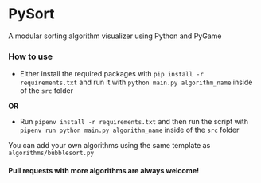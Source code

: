 # PySort
A modular sorting algorithm visualizer using Python and PyGame

### How to use
* Either install the required packages with `pip install -r requirements.txt` and run it with
`python main.py algorithm_name` inside of the `src` folder

**OR**

* Run `pipenv install -r requirements.txt` and then run the script with
`pipenv run python main.py algorithm_name` inside of the `src` folder

You can add your own algorithms using the same template as `algorithms/bubblesort.py`

#### Pull requests with more algorithms are always welcome!
